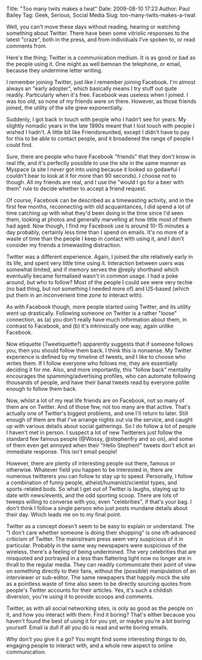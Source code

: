 Title: "Too many twits makes a twat"
Date: 2009-08-10 17:23
Author: Paul Bailey
Tag: Geek, Serious, Social Media
Slug: too-many-twits-makes-a-twat

Well, you can't move these days without reading, hearing or watching
something about Twitter. There have been some vitriolic responses to the
latest "craze", both in the press, and from individuals I've spoken to,
or read comments from.

Here's the thing; Twitter is a communication medium. It is as good or
bad as the people using it. One might as well bemoan the telephone, or
email, because they undermine letter writing.

I remember joining Twitter, just like I remember joining Facebook. I'm
almost always an "early adopter", which basically means I try stuff out
quite readily. Particularly when it's free. Facebook was useless when I
joined. I was too old, so none of my friends were on there. However, as
those friends joined, the utility of the site grew exponentially.

Suddenly, I got back in touch with people who I hadn't see for years. My
slightly nomadic years in the late 1990s meant that I lost touch with
people I wished I hadn't. A little bit like Friendsreunited, except I
didn't have to pay for this to be able to contact people, and it
broadened the range of people I could find.

Sure, there are people who have Facebook "friends" that they don't know
in real life, and it's perfectly possible to use the site in the same
manner as Myspace (a site I never got into using because it looked so
godawful I couldn't bear to look at it for more than 90 seconds). I
choose not to though. All my friends are real, and I use the "would I go
for a beer with them" rule to decide whether to accept a friend request.

Of course, Facebook can be described as a timewasting activity, and in
the first few months, reconnecting with old acquaintances, I did spend a
lot of time catching up with what they'd been doing in the time since
I'd seen them, looking at photos and generally marvelling at how little
most of them had aged. Now though, I find my Facebook use is around
10-15 minutes a day probably, certainly less time than I spend on
emails. It's no more of a waste of time than the people I keep in
contact with using it, and I don't consider my friends a timewasting
distraction.

Twitter was a different experience. Again, I joined the site relatively
early in its life, and spent very little time using it. Interaction
between users was somewhat limited, and if memory serves the @reply
shorthand which eventually became formalised wasn't in common usage. I
had a poke around, but who to follow? Most of the people I could see
were very techie (no bad thing, but not something I needed more of) and
US-based (which put them in an inconvenient time zone to interact with).

As with Facebook though, more people started using Twitter, and its
utility went up drastically. Following someone on Twitter is a rather
"loose" connection, as (a) you don't really have much information about
them, in contrast to Facebook, and (b) it's intrinsically one way, again
unlike Facebook.

Now etiquette (Tweetiquette?) apparently suggests that if someone
follows you, then you should follow them back. I think this is nonsense.
My Twitter experience is defined by my timeline of tweets, and I like to
choose who writes them. If I follow everyone who follows me, they are
essentially deciding it for me. Also, and more importantly, this "follow
back" mentality encourages the spamming/advertising profiles, who can
automate following thousands of people, and have their banal tweets read
by everyone polite enough to follow them back.

Now, whilst a lot of my real life friends are on Facebook, not so many
of them are on Twitter. And of those few, not too many are that active.
That's actually one of Twitter's biggest problems, and one I'll return
to later. Still enough of them are that I've arrange nights out via the
service, and caught up with various details about social gatherings. So
I do follow a lot of people I haven't met in person. I suspect a lot of
new Twitterers just follow the standard few famous people (@Wossy,
@stephenfry and so on), and some of them even get annoyed when their
"Hello Stephen!" tweets don't elicit an immediate response. This isn't
email people!

However, there are plenty of interesting people out there, famous or
otherwise. Whatever field you happen to be interested in, there are
numerous twitterers you can follow to stay up to speed. Personally, I
follow a combination of funny people, atheist/humanist/scientist types,
and sports-related bods. So what I get out of Twitter is laughs, staying
up to date with news/events, and the odd sporting scoop. There are lots
of tweeps willing to converse with you, even "celebrities", if that's
your bag. I don't think I follow a single person who just posts mundane
details about their day. Which leads me on to my final point.

Twitter as a concept doesn't seem to be easy to explain or understand.
The "I don't care whether someone is doing their shopping" is one
oft-advanced criticism of Twitter. The mainstream press seem very
suspicious of it in particular. Probably in the same way newspapers were
suspicious of the wireless, there's a feeling of being undermined. The
very celebrities that are misquoted and portrayed in a less than
flattering light now no longer are in thrall to the regular media. They
can readily communicate their point of view on something directly to
their fans, without the (possible) manipulation of an interviewer or
sub-editor. The same newpapers that happily mock the site as a pointless
waste of time also seem to be directly sourcing quotes from people's
Twitter accounts for their articles. Yes, it's such a childish
diversion, you're using it to provide scoops and comments.

Twitter, as with all social networking sites, is only as good as the
people on it, and how you interact with them. Find it boring? That's
either because you haven't found the best of using it for you yet, or
maybe you're a bit boring yourself. Email is dull if all you do is read
and write boring emails.

Why don't you give it a go? You might find some interesting things to
do, engaging people to interact with, and a whole new aspect to online
communication.
